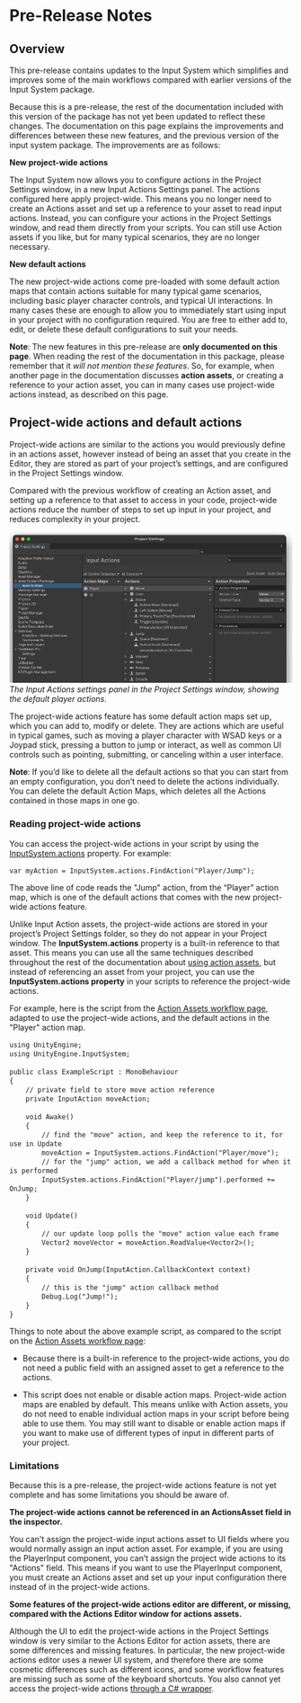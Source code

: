 # Pre-Release Notes

## Overview

This pre-release contains updates to the Input System which simplifies and improves some of the main workflows compared with earlier versions of the Input System package.

Because this is a pre-release, the rest of the documentation included with this version of the package has not yet been updated to reflect these changes. The documentation on this page explains the improvements and differences between these new features, and the previous version of the input system package. The improvements are as follows:

**New project-wide actions**

The Input System now allows you to configure actions in the Project Settings window, in a new Input Actions Settings panel. The actions configured here apply project-wide. This means you no longer need to create an Actions asset and set up a reference to your asset to read input actions. Instead, you can configure your actions in the Project Settings window, and read them directly from your scripts. You can still use Action assets if you like, but for many typical scenarios, they are no longer necessary.

**New default actions**

The new project-wide actions come pre-loaded with some default action maps that contain actions suitable for many typical game scenarios, including basic player character controls, and typical UI interactions. In many cases these are enough to allow you to immediately start using input in your project with no configuration required. You are free to either add to, edit, or delete these default configurations to suit your needs.


**Note**: The new features in this pre-release are **only documented on this page**. When reading the rest of the documentation in this package, please remember that it *will not mention these features*. So, for example, when another page in the documentation discusses **action assets**, or creating a reference to your action asset, you can in many cases use project-wide actions instead, as described on this page.

## Project-wide actions and default actions

Project-wide actions are similar to the actions you would previously define in an actions asset, however instead of being an asset that you create in the Editor, they are stored as part of your project’s settings, and are configured in the Project Settings window.

Compared with the previous workflow of creating an Action asset, and setting up a reference to that asset to access in your code, project-wide actions reduce the number of steps to set up input in your project, and reduces complexity in your project.

![The Input Actions settings panel in the Project Settings window, showing the default player actions.](images/ProjectSettingsInputActions.png)<br/>
*The Input Actions settings panel in the Project Settings window, showing the default player actions.*

The project-wide actions feature has some default action maps set up, which you can add to, modify or delete. They are actions which are useful in typical games, such as moving a player character with WSAD keys or a Joypad stick, pressing a button to jump or interact, as well as common UI controls such as pointing, submitting, or canceling within a user interface.

**Note**: If you’d like to delete all the default actions so that you can start from an empty configuration, you don’t need to delete the actions individually. You can delete the default Action Maps, which deletes all the Actions contained in those maps in one go.

### Reading project-wide actions

You can access the project-wide actions in your script by using the [InputSystem.actions](../api/UnityEngine.InputSystem.actions.html) property. For example:

    var myAction = InputSystem.actions.FindAction("Player/Jump");

The above line of code reads the "Jump" action, from the “Player” action map, which is one of the default actions that comes with the new project-wide actions feature.

Unlike Input Action assets, the project-wide actions are stored in your project’s Project Settings folder, so they do not appear in your Project window. The **InputSystem.actions** property is a built-in reference to that asset. This means you can use all the same techniques described throughout the rest of the documentation about [using action assets](Workflow-ActionsAsset), but instead of referencing an asset from your project, you can use the **InputSystem.actions property** in your scripts to reference the project-wide actions.

For example, here is the script from the [Action Assets workflow page](Workflow-ActionsAsset), adapted to use the project-wide actions, and the default actions in the "Player" action map.

```
using UnityEngine;
using UnityEngine.InputSystem;

public class ExampleScript : MonoBehaviour
{
    // private field to store move action reference
    private InputAction moveAction;

    void Awake()
    {
        // find the "move" action, and keep the reference to it, for use in Update
        moveAction = InputSystem.actions.FindAction("Player/move");
        // for the "jump" action, we add a callback method for when it is performed
        InputSystem.actions.FindAction("Player/jump").performed += OnJump;
    }

    void Update()
    {
        // our update loop polls the "move" action value each frame
        Vector2 moveVector = moveAction.ReadValue<Vector2>();
    }

    private void OnJump(InputAction.CallbackContext context)
    {
        // this is the "jump" action callback method
        Debug.Log("Jump!");
    }
}
```

Things to note about the above example script, as compared to the script on the [Action Assets workflow page](Workflow-ActionsAsset):

* Because there is a built-in reference to the project-wide actions, you do not need a public field with an assigned asset to get a reference to the actions.

* This script does not enable or disable action maps. Project-wide action maps are enabled by default. This means unlike with Action assets, you do not need to enable individual action maps in your script before being able to use them. You may still want to disable or enable action maps if you want to make use of different types of input in different parts of your project.

### Limitations

Because this is a pre-release, the project-wide actions feature is not yet complete and has some limitations you should be aware of.

**The project-wide actions cannot be referenced in an ActionsAsset field in the inspector.**

You can't assign the project-wide input actions asset to UI fields where you would normally assign an input action asset. For example, if you are using the PlayerInput component, you can’t assign the project wide actions to its "Actions" field. This means if you want to use the PlayerInput component, you must create an Actions asset and set up your input configuration there instead of in the project-wide actions.

**Some features of the project-wide actions editor are different, or missing, compared with the Actions Editor window for actions assets.**

Although the UI to edit the project-wide actions in the Project Settings window is very similar to the Actions Editor for action assets, there are some differences and missing features. In particular, the new project-wide actions editor uses a newer UI system, and therefore there are some cosmetic differences such as different icons, and some workflow features are missing such as some of the keyboard shortcuts. You also cannot yet access the project-wide actions [through a C# wrapper](Workflow-ActionsAsset.html#referencing-the-actions-asset-through-a-c-wrapper).
